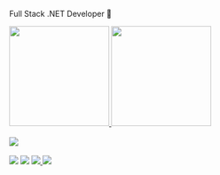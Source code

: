Full Stack .NET Developer 🚀

<div>
  <a href="https://github.com/eduardoaalmeidaa">
  <img height="180em" src="https://github-readme-stats.vercel.app/api?username=eduardoaalmeidaa&show_icons=true&theme=dark&include_all_commits=true&count_private=true"/>
  <img height="180em" src="https://github-readme-stats.vercel.app/api/top-langs/?username=eduardoaalmeidaa&layout=compact&langs_count=7&theme=dark"/>
</div>
<div><br>
 <a href="https://skillicons.dev">
    <img src="https://skillicons.dev/icons?i=dotnet,react,cs,html,css,js,git,aws" />
  </a>
</div>
  <br>
<div>
  <a href="https://www.linkedin.com/in/eduardoaalmeidaa" target="_blank"><img src="https://img.shields.io/badge/LinkedIn-0077B5?style=for-the-badge&logo=linkedin&logoColor=white"></a>
  <a href = "https://mail.google.com/mail/u/0/#inbox?compose=CllgCJvmZgDSdMDvgjRZHSXVjsZCndlFCwgBRmRVFntScbnHgWhFDwnnSVBpQWtbvdJLsBfMSQq"><img src="https://img.shields.io/badge/-Gmail-%23333?style=for-the-badge&logo=gmail&logoColor=white" target="_blank"></a>
   <a href="https://wa.me/5562982683334?text=Olá Eduardo, vim através do GitHub!" target="_blank">
  <img src="https://img.shields.io/badge/WhatsApp-25D366?style=for-the-badge&logo=whatsapp&logoColor=white">
  <a href="https://www.instagram.com/deveduardoaalmeidaa" target="_blank"><img src="https://img.shields.io/badge/Instagram-E4405F?style=for-the-badge&logo=instagram&logoColor=white"></a>
</div>
  
